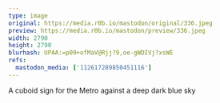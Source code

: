 ```yaml
---
type: image
original: https://media.r0b.io/mastodon/original/336.jpeg
preview: https://media.r0b.io/mastodon/preview/336.jpeg
width: 2790
height: 2790
blurhash: UPAA:=p09+ofMaV@Rjj?9,oe-gWDIVj?xsWE
refs:
  mastodon_media: ['112617289850451116']
---
```


A cuboid sign for the Metro against a deep dark blue sky 
